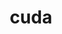 ---
title: "cuda"
layout: cache
categories: [package, develop]
meta: {"compilers": ["gcc@=11.1.0", "gcc@=11.4.0", "gcc@=13.2.0", "gcc@=7.3.1", "gcc@=9.4.0"], "num_specs": 35, "num_specs_by_stack": {"aws-isc": 2, "e4s": 5, "e4s-neoverse-v2": 4, "e4s-neoverse_v1": 8, "e4s-power": 1, "gpu-tests": 5, "hep": 1, "ml-linux-aarch64-cuda": 4, "ml-linux-x86_64-cuda": 4, "radiuss-aws": 2, "root": 35}, "oss": ["amzn2", "ubuntu20.04", "ubuntu22.04", "ubuntu24.04"], "platforms": ["linux"], "stacks": ["aws-isc", "e4s", "e4s-neoverse-v2", "e4s-neoverse_v1", "e4s-power", "gpu-tests", "hep", "ml-linux-aarch64-cuda", "ml-linux-x86_64-cuda", "radiuss-aws", "root"], "targets": ["aarch64", "neoverse_v1", "neoverse_v2", "ppc64le", "x86_64_v3"], "versions": ["11.4.4", "11.8.0", "12.0.0", "12.3.2", "12.5.1", "12.6.3", "12.8.0"]}
spec_details: [{"compiler": "gcc@=13.2.0", "hash": "3lbptp4hfbnhw36hhe2l2s7clisb6s7x", "os": "ubuntu24.04", "platform": "linux", "size": "-", "stacks": ["ml-linux-aarch64-cuda", "root"], "target": "aarch64", "variants": ["~allow-unsupported-compilers", "build_system=generic", "~dev"], "versions": ["12.8.0"]}, {"compiler": "gcc@=11.4.0", "hash": "4654244nxpemm5r57iw3ecxa2d7sqr7r", "os": "ubuntu22.04", "platform": "linux", "size": "-", "stacks": ["e4s-neoverse_v1", "root"], "target": "neoverse_v1", "variants": ["~allow-unsupported-compilers", "build_system=generic", "~dev"], "versions": ["12.6.3"]}, {"compiler": "gcc@=11.4.0", "hash": "5ueev7s4rjcgu2qcj5n5tugvcm5c5w6m", "os": "ubuntu22.04", "platform": "linux", "size": "-", "stacks": ["e4s-neoverse-v2", "root"], "target": "neoverse_v2", "variants": ["~allow-unsupported-compilers", "build_system=generic", "~dev"], "versions": ["12.8.0"]}, {"compiler": "gcc@=11.1.0", "hash": "5ysfyjfuybr2eoaw6jvc6pnlzkyhult6", "os": "ubuntu20.04", "platform": "linux", "size": "-", "stacks": ["gpu-tests", "root"], "target": "x86_64_v3", "variants": ["~allow-unsupported-compilers", "build_system=generic", "~dev"], "versions": ["12.0.0"]}, {"compiler": "gcc@=11.4.0", "hash": "6gxg7i7feelml7ee77a3j2d6g5w5soay", "os": "ubuntu22.04", "platform": "linux", "size": "-", "stacks": ["e4s-neoverse_v1", "root"], "target": "neoverse_v1", "variants": ["~allow-unsupported-compilers", "build_system=generic", "~dev"], "versions": ["12.6.3"]}, {"compiler": "gcc@=7.3.1", "hash": "b5nr2kfyatadkzmxjtnwzlj726azpvvd", "os": "amzn2", "platform": "linux", "size": "-", "stacks": ["radiuss-aws", "root"], "target": "x86_64_v3", "variants": ["~allow-unsupported-compilers", "build_system=generic", "~dev"], "versions": ["12.8.0"]}, {"compiler": "gcc@=11.4.0", "hash": "caw6lmqta2bdrbvpizgc3ndk2w3injs3", "os": "ubuntu22.04", "platform": "linux", "size": "-", "stacks": ["e4s-neoverse-v2", "root"], "target": "neoverse_v2", "variants": ["~allow-unsupported-compilers", "build_system=generic", "~dev"], "versions": ["12.3.2"]}, {"compiler": "gcc@=11.1.0", "hash": "dhd73ekhjvxipmlr6bxqgeoo7jmrlbe2", "os": "ubuntu20.04", "platform": "linux", "size": "-", "stacks": ["gpu-tests", "root"], "target": "x86_64_v3", "variants": ["~allow-unsupported-compilers", "build_system=generic", "~dev"], "versions": ["12.0.0"]}, {"compiler": "gcc@=11.4.0", "hash": "dnabqw4k6uxebwoisnoeaxatqzmd6xrh", "os": "ubuntu22.04", "platform": "linux", "size": "-", "stacks": ["e4s-neoverse-v2", "root"], "target": "neoverse_v2", "variants": ["~allow-unsupported-compilers", "build_system=generic", "~dev"], "versions": ["12.8.0"]}, {"compiler": "gcc@=7.3.1", "hash": "e7z2yjp2bdxbwvsnqwohzxs7qqrvceh2", "os": "amzn2", "platform": "linux", "size": "-", "stacks": ["aws-isc", "root"], "target": "x86_64_v3", "variants": ["~allow-unsupported-compilers", "build_system=generic", "~dev"], "versions": ["12.8.0"]}, {"compiler": "gcc@=13.2.0", "hash": "f3yxcuchtlpjik63uwo3uxme32pf77us", "os": "ubuntu24.04", "platform": "linux", "size": "-", "stacks": ["ml-linux-x86_64-cuda", "root"], "target": "x86_64_v3", "variants": ["~allow-unsupported-compilers", "build_system=generic", "~dev"], "versions": ["12.6.3"]}, {"compiler": "gcc@=9.4.0", "hash": "gbcpgkndrcssiar3mt5cpyxotv2ydemc", "os": "ubuntu20.04", "platform": "linux", "size": "-", "stacks": ["e4s-power", "root"], "target": "ppc64le", "variants": ["~allow-unsupported-compilers", "build_system=generic", "~dev"], "versions": ["11.4.4"]}, {"compiler": "gcc@=11.4.0", "hash": "ieahnvesuqs6mak3qkwxikke4ljitst6", "os": "ubuntu22.04", "platform": "linux", "size": "-", "stacks": ["e4s-neoverse_v1", "root"], "target": "neoverse_v1", "variants": ["~allow-unsupported-compilers", "build_system=generic", "~dev"], "versions": ["12.6.3"]}, {"compiler": "gcc@=11.4.0", "hash": "iwb2tjmalfzozhf5jleoqs6pwwltagoh", "os": "ubuntu22.04", "platform": "linux", "size": "-", "stacks": ["e4s-neoverse_v1", "root"], "target": "neoverse_v1", "variants": ["~allow-unsupported-compilers", "build_system=generic", "~dev"], "versions": ["12.3.2"]}, {"compiler": "gcc@=11.4.0", "hash": "je775qeeatgrgqwxm4bgp7js6hz5eaj4", "os": "ubuntu22.04", "platform": "linux", "size": "-", "stacks": ["e4s-neoverse-v2", "root"], "target": "neoverse_v2", "variants": ["~allow-unsupported-compilers", "build_system=generic", "~dev"], "versions": ["12.3.2"]}, {"compiler": "gcc@=7.3.1", "hash": "jgwrm2qdetuofgmu4kbrvtsk5j23aeof", "os": "amzn2", "platform": "linux", "size": "-", "stacks": ["radiuss-aws", "root"], "target": "x86_64_v3", "variants": ["~allow-unsupported-compilers", "build_system=generic", "~dev"], "versions": ["12.8.0"]}, {"compiler": "gcc@=7.3.1", "hash": "jswd5m3crksrq5zi2jmnqtql6ebmchaz", "os": "amzn2", "platform": "linux", "size": "-", "stacks": ["aws-isc", "root"], "target": "x86_64_v3", "variants": ["~allow-unsupported-compilers", "build_system=generic", "~dev"], "versions": ["12.6.3"]}, {"compiler": "gcc@=13.2.0", "hash": "kdxoljsv3mf2hdcvplj6fg7ffpyikwzm", "os": "ubuntu24.04", "platform": "linux", "size": "-", "stacks": ["ml-linux-aarch64-cuda", "root"], "target": "aarch64", "variants": ["~allow-unsupported-compilers", "build_system=generic", "~dev"], "versions": ["12.6.3"]}, {"compiler": "gcc@=11.4.0", "hash": "kka4mn7uoz7xgkrfm7o2xveaqogmnmjx", "os": "ubuntu22.04", "platform": "linux", "size": "-", "stacks": ["e4s-neoverse_v1", "root"], "target": "neoverse_v1", "variants": ["~allow-unsupported-compilers", "build_system=generic", "~dev"], "versions": ["12.3.2"]}, {"compiler": "gcc@=11.4.0", "hash": "kybit3w7v7fqsehucnie5edffca56t7c", "os": "ubuntu22.04", "platform": "linux", "size": "-", "stacks": ["e4s-neoverse_v1", "root"], "target": "neoverse_v1", "variants": ["~allow-unsupported-compilers", "build_system=generic", "~dev"], "versions": ["12.5.1"]}, {"compiler": "gcc@=13.2.0", "hash": "l2ykkkwkhglhdasr6f6zygil2birtodd", "os": "ubuntu24.04", "platform": "linux", "size": "-", "stacks": ["ml-linux-x86_64-cuda", "root"], "target": "x86_64_v3", "variants": ["~allow-unsupported-compilers", "build_system=generic", "~dev"], "versions": ["12.8.0"]}, {"compiler": "gcc@=13.2.0", "hash": "l3ifvni3pdhovn5kcjwij2hwswnxutea", "os": "ubuntu24.04", "platform": "linux", "size": "-", "stacks": ["ml-linux-x86_64-cuda", "root"], "target": "x86_64_v3", "variants": ["~allow-unsupported-compilers", "build_system=generic", "~dev"], "versions": ["12.8.0"]}, {"compiler": "gcc@=11.1.0", "hash": "m3gued54shqs7vtrhl3arvb27ysfy2zq", "os": "ubuntu20.04", "platform": "linux", "size": "-", "stacks": ["gpu-tests", "root"], "target": "x86_64_v3", "variants": ["~allow-unsupported-compilers", "build_system=generic", "~dev"], "versions": ["12.0.0"]}, {"compiler": "gcc@=11.4.0", "hash": "munlwe7jca2id2r3u5ml4dohosvhzpuk", "os": "ubuntu22.04", "platform": "linux", "size": "-", "stacks": ["e4s", "root"], "target": "x86_64_v3", "variants": ["~allow-unsupported-compilers", "build_system=generic", "~dev"], "versions": ["12.3.2"]}, {"compiler": "gcc@=13.2.0", "hash": "n7n7svfg3egbydit6fibw34cenklm5mw", "os": "ubuntu24.04", "platform": "linux", "size": "-", "stacks": ["ml-linux-aarch64-cuda", "root"], "target": "aarch64", "variants": ["~allow-unsupported-compilers", "build_system=generic", "~dev"], "versions": ["12.8.0"]}, {"compiler": "gcc@=11.4.0", "hash": "nrgyu7jo2qiiz32f522wosob5t56epjl", "os": "ubuntu22.04", "platform": "linux", "size": "-", "stacks": ["e4s", "root"], "target": "x86_64_v3", "variants": ["~allow-unsupported-compilers", "build_system=generic", "~dev"], "versions": ["11.8.0"]}, {"compiler": "gcc@=11.1.0", "hash": "opajy4zuh7vjrltqmirpt7pfeyzp5i6h", "os": "ubuntu20.04", "platform": "linux", "size": "-", "stacks": ["gpu-tests", "root"], "target": "x86_64_v3", "variants": ["~allow-unsupported-compilers", "build_system=generic", "~dev"], "versions": ["12.0.0"]}, {"compiler": "gcc@=11.4.0", "hash": "pl6wp7c7l63x42usn72b6scxj7wjvwv7", "os": "ubuntu22.04", "platform": "linux", "size": "-", "stacks": ["e4s", "root"], "target": "x86_64_v3", "variants": ["~allow-unsupported-compilers", "build_system=generic", "~dev"], "versions": ["12.8.0"]}, {"compiler": "gcc@=13.2.0", "hash": "rdta2chbowbap5tcd5cn3cdtm7shvab4", "os": "ubuntu24.04", "platform": "linux", "size": "-", "stacks": ["ml-linux-aarch64-cuda", "root"], "target": "aarch64", "variants": ["~allow-unsupported-compilers", "build_system=generic", "~dev"], "versions": ["12.6.3"]}, {"compiler": "gcc@=11.1.0", "hash": "tfsw727romvnemmzqcj6myjjsl5mtus5", "os": "ubuntu20.04", "platform": "linux", "size": "-", "stacks": ["gpu-tests", "root"], "target": "x86_64_v3", "variants": ["~allow-unsupported-compilers", "build_system=generic", "~dev"], "versions": ["12.0.0"]}, {"compiler": "gcc@=13.2.0", "hash": "txhigy3gk57biivnrpzlwos2t32vknoy", "os": "ubuntu24.04", "platform": "linux", "size": "-", "stacks": ["ml-linux-x86_64-cuda", "root"], "target": "x86_64_v3", "variants": ["~allow-unsupported-compilers", "build_system=generic", "~dev"], "versions": ["12.6.3"]}, {"compiler": "gcc@=11.4.0", "hash": "vxadjqft6ghgmb7plvecnj5nzm7q3kxf", "os": "ubuntu22.04", "platform": "linux", "size": "-", "stacks": ["e4s-neoverse_v1", "root"], "target": "neoverse_v1", "variants": ["~allow-unsupported-compilers", "build_system=generic", "~dev"], "versions": ["12.5.1"]}, {"compiler": "gcc@=11.4.0", "hash": "x7pansbewqud7ykdbbjmzydr3d5itbd4", "os": "ubuntu22.04", "platform": "linux", "size": "-", "stacks": ["e4s", "hep", "root"], "target": "x86_64_v3", "variants": ["~allow-unsupported-compilers", "build_system=generic", "~dev"], "versions": ["12.8.0"]}, {"compiler": "gcc@=11.4.0", "hash": "yaam6fhwyk5qpbjze2nmctvx6spvubzy", "os": "ubuntu22.04", "platform": "linux", "size": "-", "stacks": ["e4s", "root"], "target": "x86_64_v3", "variants": ["~allow-unsupported-compilers", "build_system=generic", "~dev"], "versions": ["11.8.0"]}, {"compiler": "gcc@=11.4.0", "hash": "yyjg7cvvfbcinmamshirbgrt2iyrzce4", "os": "ubuntu22.04", "platform": "linux", "size": "-", "stacks": ["e4s-neoverse_v1", "root"], "target": "neoverse_v1", "variants": ["~allow-unsupported-compilers", "build_system=generic", "~dev"], "versions": ["12.6.3"]}]
---